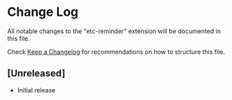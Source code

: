 # Change Log

All notable changes to the "etc-reminder" extension will be documented in this file.

Check [Keep a Changelog](http://keepachangelog.com/) for recommendations on how to structure this file.

## [Unreleased]

- Initial release